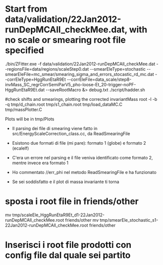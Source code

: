 # Start from data/validation/22Jan2012-runDepMCAll_checkMee.dat, with no scale or smearing root file specified

./bin/ZFitter.exe -f data/validation/22Jan2012-runDepMCAll_checkMee.dat --regionsFile=data/regions/scaleStep0.dat --smearEleType=stochastic --smearEleFile=mc_smear/smearing_sigma_and_errors_stocastic_rd_mc.dat --corrEleType=HggRunEtaR9Et --corrEleFile=data_scale/step8-invMass_SC_regrCorrSemiParV5_pho-loose-Et_20-trigger-noPF-HggRunEtaR9Et.dat --saveRootMacro &> debug.txt
./script/hadder.sh

#check shifts and smearings, plotting the corrected invariantMass
root -l -b -q tmp/d_chain.root tmp/s1_chain.root tmp/load_dataMC.C tmp/massPlotter.C

Plots will be in tmp/Plots

* Il parsing dei file di smearing viene fatto in src/EnergyScaleCorrection_class.cc, da ReadSmearingFile
* Esistono due formati di file (mi pare): formato 1 (globe) e formato 2 (ecalelf)
* C'era un errore nel parsing e il file veniva identificato come formato 2, mentre invece era formato 1
* Ho commentato //err_phi nel metodo ReadSmearingFile e ha funzionato

* Se sei soddisfatto e il plot di massa invariante ti torna
# sposta i root file in friends/other
mv tmp/scaleEle_HggRunEtaR9Et_d1-22Jan2012-runDepMCAll_checkMee.root friends/other
mv tmp/smearEle_stochastic_s1-22Jan2012-runDepMCAll_checkMee.root friends/other

# Inserisci i root file prodotti con config file dal quale sei partito